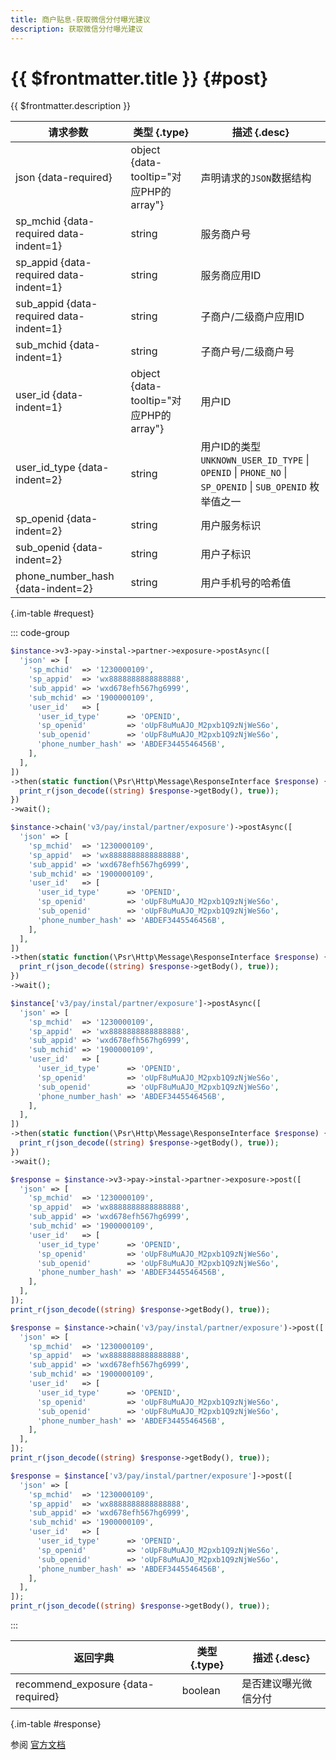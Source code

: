 ```yaml
---
title: 商户贴息-获取微信分付曝光建议
description: 获取微信分付曝光建议
---
```


# {{ $frontmatter.title }} {#post}

{{ $frontmatter.description }}

| 请求参数 | 类型 {.type} | 描述 {.desc}
| --- | --- | ---
| json {data-required} | object {data-tooltip="对应PHP的array"} | 声明请求的`JSON`数据结构
| sp_mchid {data-required data-indent=1} | string | 服务商户号
| sp_appid {data-required data-indent=1} | string | 服务商应用ID
| sub_appid {data-required data-indent=1} | string | 子商户/二级商户应用ID
| sub_mchid {data-indent=1} | string | 子商户号/二级商户号
| user_id {data-indent=1} | object {data-tooltip="对应PHP的array"} | 用户ID
| user_id_type {data-indent=2} | string | 用户ID的类型<br/>`UNKNOWN_USER_ID_TYPE` \| `OPENID` \| `PHONE_NO` \| `SP_OPENID` \| `SUB_OPENID` 枚举值之一
| sp_openid {data-indent=2} | string | 用户服务标识
| sub_openid {data-indent=2} | string | 用户子标识
| phone_number_hash {data-indent=2} | string | 用户手机号的哈希值

{.im-table #request}

::: code-group

```php [异步纯链式]
$instance->v3->pay->instal->partner->exposure->postAsync([
  'json' => [
    'sp_mchid'  => '1230000109',
    'sp_appid'  => 'wx8888888888888888',
    'sub_appid' => 'wxd678efh567hg6999',
    'sub_mchid' => '1900000109',
    'user_id'   => [
      'user_id_type'      => 'OPENID',
      'sp_openid'         => 'oUpF8uMuAJO_M2pxb1Q9zNjWeS6o',
      'sub_openid'        => 'oUpF8uMuAJO_M2pxb1Q9zNjWeS6o',
      'phone_number_hash' => 'ABDEF3445546456B',
    ],
  ],
])
->then(static function(\Psr\Http\Message\ResponseInterface $response) {
  print_r(json_decode((string) $response->getBody(), true));
})
->wait();
```

```php [异步声明式]
$instance->chain('v3/pay/instal/partner/exposure')->postAsync([
  'json' => [
    'sp_mchid'  => '1230000109',
    'sp_appid'  => 'wx8888888888888888',
    'sub_appid' => 'wxd678efh567hg6999',
    'sub_mchid' => '1900000109',
    'user_id'   => [
      'user_id_type'      => 'OPENID',
      'sp_openid'         => 'oUpF8uMuAJO_M2pxb1Q9zNjWeS6o',
      'sub_openid'        => 'oUpF8uMuAJO_M2pxb1Q9zNjWeS6o',
      'phone_number_hash' => 'ABDEF3445546456B',
    ],
  ],
])
->then(static function(\Psr\Http\Message\ResponseInterface $response) {
  print_r(json_decode((string) $response->getBody(), true));
})
->wait();
```

```php [异步属性式]
$instance['v3/pay/instal/partner/exposure']->postAsync([
  'json' => [
    'sp_mchid'  => '1230000109',
    'sp_appid'  => 'wx8888888888888888',
    'sub_appid' => 'wxd678efh567hg6999',
    'sub_mchid' => '1900000109',
    'user_id'   => [
      'user_id_type'      => 'OPENID',
      'sp_openid'         => 'oUpF8uMuAJO_M2pxb1Q9zNjWeS6o',
      'sub_openid'        => 'oUpF8uMuAJO_M2pxb1Q9zNjWeS6o',
      'phone_number_hash' => 'ABDEF3445546456B',
    ],
  ],
])
->then(static function(\Psr\Http\Message\ResponseInterface $response) {
  print_r(json_decode((string) $response->getBody(), true));
})
->wait();
```

```php [同步纯链式]
$response = $instance->v3->pay->instal->partner->exposure->post([
  'json' => [
    'sp_mchid'  => '1230000109',
    'sp_appid'  => 'wx8888888888888888',
    'sub_appid' => 'wxd678efh567hg6999',
    'sub_mchid' => '1900000109',
    'user_id'   => [
      'user_id_type'      => 'OPENID',
      'sp_openid'         => 'oUpF8uMuAJO_M2pxb1Q9zNjWeS6o',
      'sub_openid'        => 'oUpF8uMuAJO_M2pxb1Q9zNjWeS6o',
      'phone_number_hash' => 'ABDEF3445546456B',
    ],
  ],
]);
print_r(json_decode((string) $response->getBody(), true));
```

```php [同步声明式]
$response = $instance->chain('v3/pay/instal/partner/exposure')->post([
  'json' => [
    'sp_mchid'  => '1230000109',
    'sp_appid'  => 'wx8888888888888888',
    'sub_appid' => 'wxd678efh567hg6999',
    'sub_mchid' => '1900000109',
    'user_id'   => [
      'user_id_type'      => 'OPENID',
      'sp_openid'         => 'oUpF8uMuAJO_M2pxb1Q9zNjWeS6o',
      'sub_openid'        => 'oUpF8uMuAJO_M2pxb1Q9zNjWeS6o',
      'phone_number_hash' => 'ABDEF3445546456B',
    ],
  ],
]);
print_r(json_decode((string) $response->getBody(), true));
```

```php [同步属性式]
$response = $instance['v3/pay/instal/partner/exposure']->post([
  'json' => [
    'sp_mchid'  => '1230000109',
    'sp_appid'  => 'wx8888888888888888',
    'sub_appid' => 'wxd678efh567hg6999',
    'sub_mchid' => '1900000109',
    'user_id'   => [
      'user_id_type'      => 'OPENID',
      'sp_openid'         => 'oUpF8uMuAJO_M2pxb1Q9zNjWeS6o',
      'sub_openid'        => 'oUpF8uMuAJO_M2pxb1Q9zNjWeS6o',
      'phone_number_hash' => 'ABDEF3445546456B',
    ],
  ],
]);
print_r(json_decode((string) $response->getBody(), true));
```

:::

| 返回字典 | 类型 {.type} | 描述 {.desc}
| --- | --- | ---
| recommend_exposure {data-required} | boolean | 是否建议曝光微信分付

{.im-table #response}

参阅 [官方文档](https://pay.weixin.qq.com/doc/v3/merchant/4016196762)
